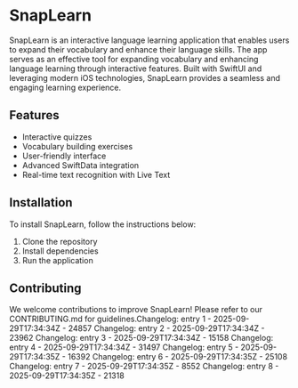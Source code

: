 # SnapLearn

SnapLearn is an interactive language learning application that enables users to expand their vocabulary and enhance their language skills. The app serves as an effective tool for expanding vocabulary and enhancing language learning through interactive features. Built with SwiftUI and leveraging modern iOS technologies, SnapLearn provides a seamless and engaging learning experience.

## Features

- Interactive quizzes
- Vocabulary building exercises
- User-friendly interface
- Advanced SwiftData integration
- Real-time text recognition with Live Text

## Installation

To install SnapLearn, follow the instructions below:

1. Clone the repository
2. Install dependencies
3. Run the application

## Contributing

We welcome contributions to improve SnapLearn! Please refer to our CONTRIBUTING.md for guidelines.Changelog: entry 1 - 2025-09-29T17:34:34Z - 24857
Changelog: entry 2 - 2025-09-29T17:34:34Z - 23962
Changelog: entry 3 - 2025-09-29T17:34:34Z - 15158
Changelog: entry 4 - 2025-09-29T17:34:34Z - 31497
Changelog: entry 5 - 2025-09-29T17:34:35Z - 16392
Changelog: entry 6 - 2025-09-29T17:34:35Z - 25108
Changelog: entry 7 - 2025-09-29T17:34:35Z - 8552
Changelog: entry 8 - 2025-09-29T17:34:35Z - 21318

